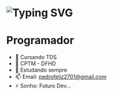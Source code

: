 <h1> <a ><img src="https://readme-typing-svg.herokuapp.com?font=Fira+Code&pause=1000&random=false&width=435&lines=Ea%C3%AD+blz%3F+Sou+Phzin.+.+." alt="Typing SVG" /></a> </h1>
<h1>Programador</h1>

- 🔭 Cursando TDS 
- 🌱 CPTM - DFHD 
- 💬 Estudando sempre 
- 📫 Email: pedrofeliz2701@gmail.com 
- ⚡ Sonho: Futuro Dev...
